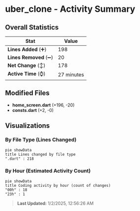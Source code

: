 # uber_clone - Activity Summary 

## Overall Statistics

| Stat                   | Value                                                             |
| ---------------------- | ----------------------------------------------------------------- |
| **Lines Added** (➕)   | 198                                          |
| **Lines Removed** (➖) | 20                                        |
| **Net Change** (↕)    | 178                |
| **Active Time** (⌚)   | 27 minutes |


## Modified Files
- **home_screen.dart** (+196, -20)
- **consts.dart** (+2, -0)

## Visualizations

### By File Type (Lines Changed)

```mermaid
pie showData
title Lines changed by file type
".dart" : 218
```

### By Hour (Estimated Activity Count)

```mermaid
pie showData
title Coding activity by hour (count of changes)
"00h" : 18
"23h" : 1
```


> **Last Updated:** 1/2/2025, 12:56:26 AM